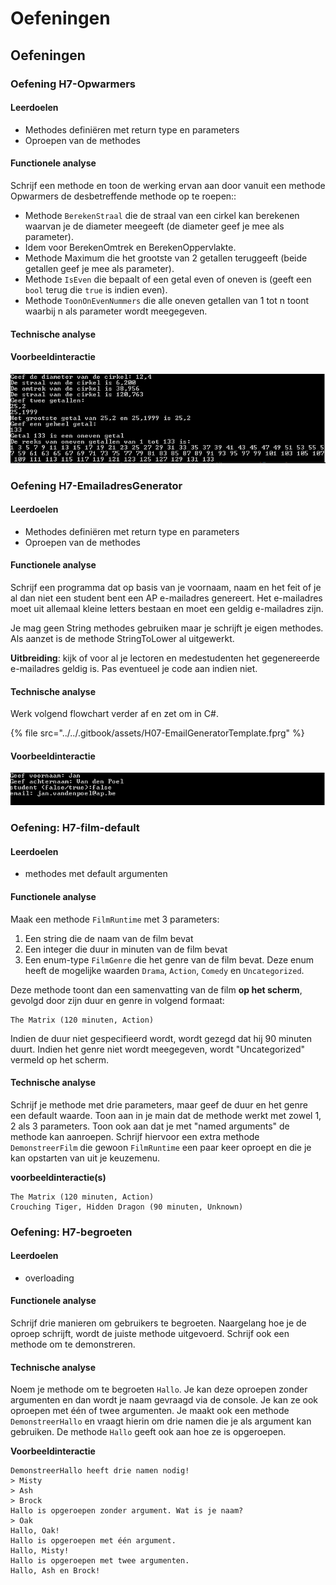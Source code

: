# Oefeningen

## Oefeningen

### **Oefening H7-Opwarmers**

#### **Leerdoelen**

* Methodes definiëren met return type en parameters
* Oproepen van de methodes

#### **Functionele analyse**



Schrijf een methode en toon de werking ervan aan door vanuit een methode Opwarmers de desbetreffende methode op te roepen::

* Methode `BerekenStraal` die de straal van een cirkel kan berekenen waarvan je de diameter meegeeft (de diameter geef je mee als parameter).
* Idem voor BerekenOmtrek en BerekenOppervlakte.
* Methode Maximum die het grootste van 2 getallen teruggeeft (beide getallen geef je mee als parameter).
* Methode `IsEven` die bepaalt of een getal even of oneven is (geeft een `bool` terug die `true` is indien even).
* Methode `ToonOnEvenNummers` die alle oneven getallen van 1 tot n toont waarbij n als parameter wordt meegegeven.

#### Technische analyse&#x20;

#### Voorbeeldinteractie

![](<../../.gitbook/assets/image (67) (1).png>)

### **Oefening H7-EmailadresGenerator**

#### **Leerdoelen**

* Methodes definiëren met return type en parameters
* Oproepen van de methodes

#### **Functionele analyse**

Schrijf een programma dat op basis van je voornaam, naam en het feit of je al dan niet een student bent een AP e-mailadres genereert. Het e-mailadres moet uit allemaal kleine letters bestaan en moet een geldig e-mailadres zijn.

Je mag geen String methodes gebruiken maar je schrijft je eigen methodes. Als aanzet is de methode StringToLower al uitgewerkt.&#x20;

**Uitbreiding**: kijk of voor al je lectoren en medestudenten het gegenereerde e-mailadres geldig is. Pas eventueel je code aan indien niet.

#### Technische analyse&#x20;

Werk volgend flowchart verder af en zet om in C#.

{% file src="../../.gitbook/assets/H07-EmailGeneratorTemplate.fprg" %}

#### Voorbeeldinteractie

![](<../../.gitbook/assets/image (69) (1).png>)



### Oefening: H7-film-default

#### Leerdoelen

* methodes met default argumenten

#### Functionele analyse

Maak een methode `FilmRuntime` met 3 parameters:

1. Een string die de naam van de film bevat
2. Een integer die duur in minuten van de film bevat
3. Een enum-type `FilmGenre` die het genre van de film bevat. Deze enum heeft de mogelijke waarden `Drama`, `Action`, `Comedy` en `Uncategorized`.

Deze methode toont dan een samenvatting van de film **op het scherm**, gevolgd door zijn duur en genre in volgend formaat:

```
The Matrix (120 minuten, Action)
```

Indien de duur niet gespecifieerd wordt, wordt gezegd dat hij 90 minuten duurt. Indien het genre niet wordt meegegeven, wordt "Uncategorized" vermeld op het scherm.

#### Technische analyse

Schrijf je methode met drie parameters, maar geef de duur en het genre een default waarde. Toon aan in je main dat de methode werkt met zowel 1, 2 als 3 parameters. Toon ook aan dat je met "named arguments" de methode kan aanroepen. Schrijf hiervoor een extra methode `DemonstreerFilm` die gewoon `FilmRuntime` een paar keer oproept en die je kan opstarten van uit je keuzemenu.

**voorbeeldinteractie(s)**

```
The Matrix (120 minuten, Action)
Crouching Tiger, Hidden Dragon (90 minuten, Unknown)
```

### Oefening: H7-begroeten

#### Leerdoelen

* overloading

#### Functionele analyse

Schrijf drie manieren om gebruikers te begroeten. Naargelang hoe je de oproep schrijft, wordt de juiste methode uitgevoerd. Schrijf ook een methode om te demonstreren.

#### Technische analyse

Noem je methode om te begroeten `Hallo`. Je kan deze oproepen zonder argumenten en dan wordt je naam gevraagd via de console. Je kan ze ook oproepen met één of twee argumenten. Je maakt ook een methode `DemonstreerHallo` en vraagt hierin om drie namen die je als argument kan gebruiken. De methode `Hallo` geeft ook aan hoe ze is opgeroepen.

**Voorbeeldinteractie**

```
DemonstreerHallo heeft drie namen nodig!
> Misty
> Ash
> Brock
Hallo is opgeroepen zonder argument. Wat is je naam?
> Oak
Hallo, Oak!
Hallo is opgeroepen met één argument.
Hallo, Misty!
Hallo is opgeroepen met twee argumenten.
Hallo, Ash en Brock!
```
